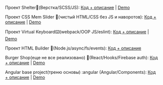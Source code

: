 Проект Shelter🐶(Верстка/SCSS/JS): [Код + описание](https://github.com/shmykovandrey/shelter/tree/shelter/shelter) | [Demo](https://shmykovandrey.github.io/shelter/shelter/pages/main/) 

Проект CSS Mem Slider 🐸(чистый HTML/CSS без JS и наворотов): [Код + описание](https://github.com/shmykovandrey/cssMemSlider) | [Demo](https://shmykovandrey.github.io/cssMemSlider/cssMemSlider/)

Проект Virtual Keyboard⌨️(webpack/OOP JS/eslint): [Код + описание](https://github.com/shmykovandrey/virtual-keyboard) | [Demo](https://shmykovandrey.github.io/virtual-keyboard/)

Проект HTML Builder 📁(Node.js/async/fs/events): [Код + описание](https://github.com/shmykovandrey/HTML-builder)

Burger Shop(еще не все реализовано) 🍔(React/Hooks/Firebase auth): [Код + описание](https://github.com/shmykovandrey/burger-shop/tree/dev) | [Demo](https://shmykovandrey.github.io/burger-shop/)

Angular base project(треню основы) :angular (Angular/Components): [Код + описание](https://github.com/shmykovandrey/tour-of-heroes/tree/dev) | [Demo](https://shmykovandrey.github.io/tour-of-heroes/)

